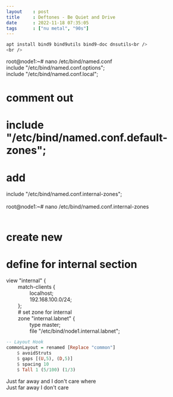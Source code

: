 ```yaml
---
layout    : post
title     : Deftones - Be Quiet and Drive
date      : 2022-11-18 07:35:05
tags      : ["nu metal", "90s"]
---
```

```bash
apt install bind9 bind9utils bind9-doc dnsutils<br />
<br />
```
root@node1:~# nano /etc/bind/named.conf<br />
include "/etc/bind/named.conf.options";<br />
include "/etc/bind/named.conf.local";<br />
# comment out<br />
# include "/etc/bind/named.conf.default-zones";<br />
# add<br />
include "/etc/bind/named.conf.internal-zones";<br />
<br />
root@node1:~# nano /etc/bind/named.conf.internal-zones<br />
<br />
# create new<br />
# define for internal section<br />
view "internal" {<br />
&nbsp; &nbsp; &nbsp; &nbsp; match-clients {<br />
&nbsp; &nbsp; &nbsp; &nbsp; &nbsp; &nbsp; &nbsp; &nbsp; localhost;<br />
&nbsp; &nbsp; &nbsp; &nbsp; &nbsp; &nbsp; &nbsp; &nbsp; 192.168.100.0/24;<br />
&nbsp; &nbsp; &nbsp; &nbsp; };<br />
&nbsp; &nbsp; &nbsp; &nbsp; # set zone for internal<br />
&nbsp; &nbsp; &nbsp; &nbsp; zone "internal.labnet" {<br />
&nbsp; &nbsp; &nbsp; &nbsp; &nbsp; &nbsp; &nbsp; &nbsp; type master;<br />
&nbsp; &nbsp; &nbsp; &nbsp; &nbsp; &nbsp; &nbsp; &nbsp; file "/etc/bind/node1.internal.labnet";<br />

```haskell
-- Layout Hook
commonLayout = renamed [Replace "common"]
    $ avoidStruts 
    $ gaps [(U,5), (D,5)] 
    $ spacing 10
    $ Tall 1 (5/100) (1/3)
```

Just far away and I don't care where\
Just far away I don't care
